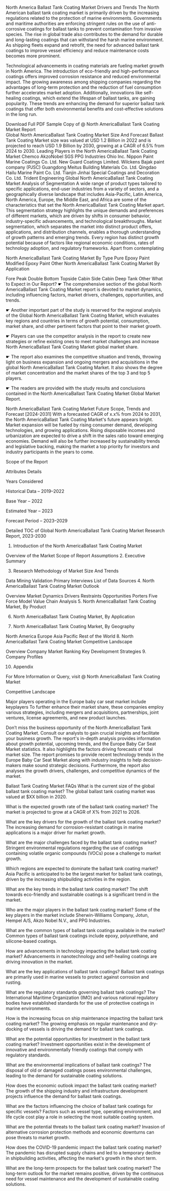 North America Ballast Tank Coating Market Drivers and Trends
The North American ballast tank coating market is primarily driven by the increasing regulations related to the protection of marine environments. Governments and maritime authorities are enforcing stringent rules on the use of anti-corrosive coatings for ballast tanks to prevent contamination from invasive species. The rise in global trade also contributes to the demand for durable and long-lasting coatings that can withstand the harsh marine environment. As shipping fleets expand and retrofit, the need for advanced ballast tank coatings to improve vessel efficiency and reduce maintenance costs becomes more prominent.

Technological advancements in coating materials are fueling market growth in North America. The introduction of eco-friendly and high-performance coatings offers improved corrosion resistance and reduced environmental impact. The growing awareness among shipping companies regarding the advantages of long-term protection and the reduction of fuel consumption further accelerates market adoption. Additionally, innovations like self-healing coatings, which extend the lifespan of ballast tanks, are gaining popularity. These trends are enhancing the demand for superior ballast tank coatings that offer both environmental benefits and cost-effective solutions in the long run.

Download Full PDF Sample Copy of @ North AmericaBallast Tank Coating Market Report  
Global North AmericaBallast Tank Coating Market Size And Forecast
Ballast Tank Coating Market size was valued at USD 1.2 Billion in 2022 and is projected to reach USD 1.9 Billion by 2030, growing at a CAGR of 6.5% from 2024 to 2030.
Leading Players in the North AmericaBallast Tank Coating Market
Chemco
AkzoNobel
SGS
PPG Industries Ohio
Inc.
Nippon Paint Marine Coatings Co.
Ltd.
New Guard Coatings Limited.
Wilckens
Bajak paint company (PJSC)
Guangdong Meitus Building Materials Co.
Ltd.
Qingdao Hailu Marine Paint Co.
Ltd.
Tianjin Jinhai Special Coatings and Decoration Co.
Ltd.
Trident Engineering
Global North AmericaBallast Tank Coating Market Analysis of Segmentation
A wide range of product types tailored to specific applications, end-user industries from a variety of sectors, and a geographically diverse landscape that includes Asia-Pacific, Latin America, North America, Europe, the Middle East, and Africa are some of the characteristics that set the North AmericaBallast Tank Coating Market apart. This segmentation strategy highlights the unique demands and preferences of different markets, which are driven by shifts in consumer behavior, industry-specific advancements, and technological breakthroughs. Market segmentation, which separates the market into distinct product offers, applications, and distribution channels, enables a thorough understanding of growth patterns and emerging trends. Every region has distinct growth potential because of factors like regional economic conditions, rates of technology adoption, and regulatory frameworks. Apart from contemplating

North AmericaBallast Tank Coating Market By Type
Pure Epoxy Paint
Modified Epoxy Paint
Other
North AmericaBallast Tank Coating Market By Application

Fore Peak
Double Bottom
Topside Cabin
Side Cabin
Deep Tank
Other
What to Expect in Our Report?
☛ The comprehensive section of the global North AmericaBallast Tank Coating Market report is devoted to market dynamics, including influencing factors, market drivers, challenges, opportunities, and trends.

☛ Another important part of the study is reserved for the regional analysis of the Global North AmericaBallast Tank Coating Market, which evaluates key regions and countries in terms of growth potential, consumption, market share, and other pertinent factors that point to their market growth.

☛ Players can use the competitor analysis in the report to create new strategies or refine existing ones to meet market challenges and increase North AmericaBallast Tank Coating Market global market share.

☛ The report also examines the competitive situation and trends, throwing light on business expansion and ongoing mergers and acquisitions in the global North AmericaBallast Tank Coating Market. It also shows the degree of market concentration and the market shares of the top 3 and top 5 players.

☛ The readers are provided with the study results and conclusions contained in the North AmericaBallast Tank Coating Market Global Market Report.

North AmericaBallast Tank Coating Market Future Scope, Trends and Forecast [2024-2031]
With a forecasted CAGR of x.x% from 2024 to 2031, the North AmericaBallast Tank Coating Market's future appears bright. Market expansion will be fueled by rising consumer demand, developing technologies, and growing applications. Rising disposable incomes and urbanization are expected to drive a shift in the sales ratio toward emerging economies. Demand will also be further increased by sustainability trends and legislative backing, making the market a top priority for investors and industry participants in the years to come.

Scope of the Report

Attributes Details

Years Considered

Historical Data – 2019–2022

Base Year – 2022

Estimated Year – 2023

Forecast Period – 2023–2029

Detailed TOC of Global North AmericaBallast Tank Coating Market Research Report, 2023-2030
1. Introduction of the North AmericaBallast Tank Coating Market

Overview of the Market
Scope of Report
Assumptions
2. Executive Summary

3. Research Methodology of Market Size And Trends

Data Mining
Validation
Primary Interviews
List of Data Sources
4. North AmericaBallast Tank Coating Market Outlook

Overview
Market Dynamics
Drivers
Restraints
Opportunities
Porters Five Force Model
Value Chain Analysis
5. North AmericaBallast Tank Coating Market, By Product

6. North AmericaBallast Tank Coating Market, By Application

7. North AmericaBallast Tank Coating Market, By Geography

North America
Europe
Asia Pacific
Rest of the World
8. North AmericaBallast Tank Coating Market Competitive Landscape

Overview
Company Market Ranking
Key Development Strategies
9. Company Profiles

10. Appendix

For More Information or Query, visit @ North AmericaBallast Tank Coating Market

Competitive Landscape

Major players operating in the Europe baby car seat market include keyplayers To further enhance their market share, these companies employ various strategies, including mergers and acquisitions, partnerships, joint ventures, license agreements, and new product launches.

Don’t miss the business opportunity of the North AmericaBallast Tank Coating Market. Consult our analysts to gain crucial insights and facilitate your business growth.
The report's in-depth analysis provides information about growth potential, upcoming trends, and the Europe Baby Car Seat Market statistics. It also highlights the factors driving forecasts of total market size. The report promises to provide recent technology trends in the Europe Baby Car Seat Market along with industry insights to help decision-makers make sound strategic decisions. Furthermore, the report also analyses the growth drivers, challenges, and competitive dynamics of the market.

Ballast Tank Coating Market FAQs
What is the current size of the global ballast tank coating market?
The global ballast tank coating market was valued at $XX billion in 2020.

What is the expected growth rate of the ballast tank coating market?
The market is projected to grow at a CAGR of X% from 2021 to 2026.

What are the key drivers for the growth of the ballast tank coating market?
The increasing demand for corrosion-resistant coatings in marine applications is a major driver for market growth.

What are the major challenges faced by the ballast tank coating market?
Stringent environmental regulations regarding the use of coatings containing volatile organic compounds (VOCs) pose a challenge to market growth.

Which regions are expected to dominate the ballast tank coating market?
Asia Pacific is anticipated to be the largest market for ballast tank coatings, driven by the increasing shipbuilding activities in the region.

What are the key trends in the ballast tank coating market?
The shift towards eco-friendly and sustainable coatings is a significant trend in the market.

Who are the major players in the ballast tank coating market?
Some of the key players in the market include Sherwin-Williams Company, Jotun, Hempel A/S, Akzo Nobel N.V., and PPG Industries.

What are the common types of ballast tank coatings available in the market?
Common types of ballast tank coatings include epoxy, polyurethane, and silicone-based coatings.

How are advancements in technology impacting the ballast tank coating market?
Advancements in nanotechnology and self-healing coatings are driving innovation in the market.

What are the key applications of ballast tank coatings?
Ballast tank coatings are primarily used in marine vessels to protect against corrosion and rusting.

What are the regulatory standards governing ballast tank coatings?
The International Maritime Organization (IMO) and various national regulatory bodies have established standards for the use of protective coatings in marine environments.

How is the increasing focus on ship maintenance impacting the ballast tank coating market?
The growing emphasis on regular maintenance and dry-docking of vessels is driving the demand for ballast tank coatings.

What are the potential opportunities for investment in the ballast tank coating market?
Investment opportunities exist in the development of innovative and environmentally friendly coatings that comply with regulatory standards.

What are the environmental implications of ballast tank coatings?
The disposal of old or damaged coatings poses environmental challenges, leading to the demand for sustainable coating solutions.

How does the economic outlook impact the ballast tank coating market?
The growth of the shipping industry and infrastructure development projects influence the demand for ballast tank coatings.

What are the factors influencing the choice of ballast tank coatings for specific vessels?
Factors such as vessel type, operating environment, and life cycle cost play a role in selecting the most suitable coating system.

What are the potential threats to the ballast tank coating market?
Invasion of alternative corrosion protection methods and economic downturns can pose threats to market growth.

How does the COVID-19 pandemic impact the ballast tank coating market?
The pandemic has disrupted supply chains and led to a temporary decline in shipbuilding activities, affecting the market's growth in the short term.

What are the long-term prospects for the ballast tank coating market?
The long-term outlook for the market remains positive, driven by the continuous need for vessel maintenance and the development of sustainable coating solutions.
